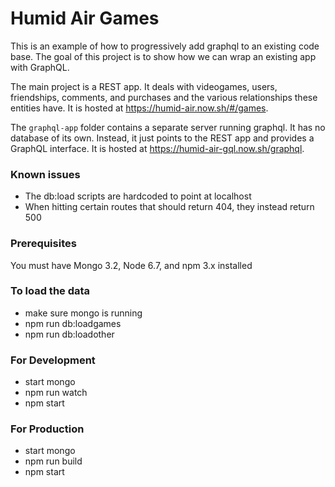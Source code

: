# Humid Air Games
This is an example of how to progressively add graphql to an existing code base. The goal of this project is to show how we can wrap an existing app with GraphQL.

The main project is a REST app. It deals with videogames, users, friendships, comments, and purchases and the various relationships these entities have. It is hosted at https://humid-air.now.sh/#/games.

The `graphql-app` folder contains a separate server running graphql. It has no database of its own. Instead, it just points to the REST app and provides a GraphQL interface. It is hosted at https://humid-air-gql.now.sh/graphql.

### Known issues
- The db:load scripts are hardcoded to point at localhost
- When hitting certain routes that should return 404, they instead return 500

### Prerequisites
You must have Mongo 3.2, Node 6.7, and npm 3.x installed

### To load the data
- make sure mongo is running
- npm run db:loadgames
- npm run db:loadother


### For Development
- start mongo
- npm run watch
- npm start

### For Production
- start mongo
- npm run build
- npm start
